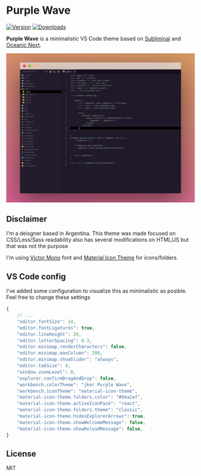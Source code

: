 # Purple Wave

[![Version](https://vsmarketplacebadge.apphb.com/version-short/jker.jker-purple-wave.svg)](https://marketplace.visualstudio.com/items?itemName=jker.jker-purple-wave)
[![Downloads](https://vsmarketplacebadge.apphb.com/downloads/jker.jker-purple-wave.svg)](https://marketplace.visualstudio.com/items?itemName=jker.jker-purple-wave)

**Purple Wave** is a minimalistic VS Code theme based on [Subliminal](https://github.com/gaearon/subliminal) and [Oceanic Next](https://github.com/voronianski/oceanic-next-color-scheme).

![Screenshot](https://raw.githubusercontent.com/guidolee/jker-purple-wave/master/screenshot.png)

## Disclaimer

I'm a deisgner based in Argentina. This theme was made focused on CSS/Less/Sass readability also has several modifications on HTML/JS but that was not the purpose

I'm using [Victor Mono](https://rubjo.github.io/victor-mono/) font and [Material Icon Theme](https://marketplace.visualstudio.com/items?itemName=PKief.material-icon-theme) for icons/folders.

## VS Code config

I've added some configuration to visualize this as minimalistic as posible. Feel free to change these settings

```js
{
    // ...
    "editor.fontSize": 14,
    "editor.fontLigatures": true,
    "editor.lineHeight": 20,
    "editor.letterSpacing": 0.3,
    "editor.minimap.renderCharacters": false,
    "editor.minimap.maxColumn": 200,
    "editor.minimap.showSlider": "always",
    "editor.tabSize": 4,
    "window.zoomLevel": 0,
    "explorer.confirmDragAndDrop": false,
    "workbench.colorTheme": "jker Purple Wave",
    "workbench.iconTheme": "material-icon-theme",
    "material-icon-theme.folders.color": "#94a2af",
    "material-icon-theme.activeIconPack": "react",
    "material-icon-theme.folders.theme": "classic",
    "material-icon-theme.hidesExplorerArrows": true,
    "material-icon-theme.showWelcomeMessage": false,
    "material-icon-theme.showReloadMessage": false,
}
```

## License

MIT

